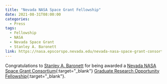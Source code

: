 ```yaml
---
title: "Nevada NASA Space Grant Fellowship"
date: 2021-08-31T08:00:00
categories:
  - Press
tags:
  - Fellowship
  - NASA
  - Nevada Space Grant
  - Stanley A. Baronett
link: https://nasa.epscorspo.nevada.edu/nevada-nasa-space-grant-consortium/about/current-student-awards/
---
```


Congratulations to [Stanley A. Baronett](/team/baronett-stanley/) for being awarded a [Nevada NASA Space Grant Consortium](https://nasa.epscorspo.nevada.edu/nevada-nasa-space-grant-consortium/){:target="_blank"} [Graduate Research Opportunity Fellowship](https://nasa.epscorspo.nevada.edu/nevada-nasa-space-grant-consortium/about/current-student-awards/){:target="_blank"}.
